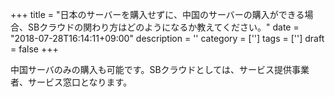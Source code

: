 +++
title = "日本のサーバーを購入せずに、中国のサーバーの購入ができる場合、SBクラウドの関わり方はどのようになるか教えてください。"
date = "2018-07-28T16:14:11+09:00"
description = ''
category = ['']
tags = ['']
draft = false
+++

中国サーバのみの購入も可能です。SBクラウドとしては、サービス提供事業者、サービス窓口となります。
